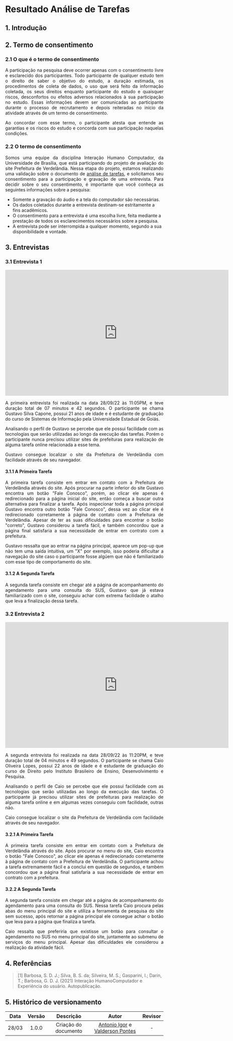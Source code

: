 # Resultado Análise de Tarefas

## 1. Introdução

## 2. Termo de consentimento

### 2.1 O que é o termo de consentimento
<p align="justify">
A participação na pesquisa deve ocorrer apenas com o consentimento livre e esclarecido dos participantes. Todo participante de qualquer estudo tem o direito de saber o objetivo do estudo, a duração estimada, os procedimentos de coleta de dados, o uso que será feito da informação coletada, os seus direitos enquanto participante do estudo e quaisquer riscos, desconfortos ou efeitos adversos relacionados à sua participação no estudo. Essas informações devem ser comunicadas ao participante durante o processo de recrutamento e depois reiteradas no início da atividade através de um termo de consentimento.
</p> 
<p align="justify">
Ao concordar com esse termo, o participante atesta que entende as garantias e os riscos do estudo e concorda com sua participação naquelas condições.
</p>

### 2.2 O termo de consentimento

<p align="justify">
Somos uma equipe da disciplina Interação Humano Computador, da Universidade de Brasília, que está participando do projeto de avaliação do site Prefeitura de Verdelândia. Nessa etapa do projeto, estamos realizando uma validação sobre o documento de <a href="https://interacao-humano-computador.github.io/2021.2-Prefeitura-Verdelandia/documentos/02-Perfil-Persona-Analise/AnaliseHierarquica/">análise de tarefas</a>, e solicitamos seu consentimento para a participação e gravação de uma entrevista. Para decidir sobre o seu consentimento, é importante que você conheça as seguintes informações sobre a pesquisa:
</p>

- Somente a gravação do áudio e a tela do computador são necessárias.
- Os dados coletados durante a entrevista destinam-se estritamente a fins acadêmicos.
- O consentimento para a entrevista é uma escolha livre, feita mediante a prestação de todos os
esclarecimentos necessários sobre a pesquisa.
- A entrevista pode ser interrompida a qualquer momento, segundo a sua disponibilidade e
vontade.

## 3. Entrevistas

### 3.1 Entrevista 1

<p align="center">
<iframe width="711" height="400" src="https://www.youtube.com/embed/9LRaZjfOEg8" title="YouTube video player" frameborder="0" allow="accelerometer; autoplay; clipboard-write; encrypted-media; gyroscope; picture-in-picture" allowfullscreen></iframe>
</p>

<p align="justify">
A primeira entrevista foi realizada na data 28/09/22 às 11:05PM, e teve duração total de 07 minutos e 42 segundos. O participante se chama Gustavo Silva Capone, possui 21 anos de idade e é estudante de graduação do curso de Sistemas de Informação pela Universidade Estadual de Goiás.
</p>
<p align="justify">
Analisando o perfil de Gustavo se percebe que ele possui facilidade com as tecnologias que serão utilizadas ao longo da execução das tarefas. Porém o participante nunca precisou utilizar sites de prefeituras para realização de alguma tarefa online relacionada a esse tema.
</p>

<p align="justify">
Gustavo consegue localizar o site da Prefeitura de Verdelândia com facilidade através de seu navegador.
</p>

#### 3.1.1 A Primeira Tarefa

<p align="justify">
A primeira tarefa consiste em entrar em contato com a Prefeitura de Verdelândia através do site. Após procurar na parte inferior do site Gustavo encontra um botão "Fale Conosco", porém, ao clicar ele apenas é redirecionado para a página inicial do site, então começa a buscar outra alternativa para finalizar a tarefa. Após inspecionar toda a página principal Gustavo encontra outro botão "Fale Conosco", dessa vez ao clicar ele é redirecionado corretamente à página de contato com a Prefeitura de Verdelândia. Apesar de ter as suas dificuldades para encontrar o botão "correto", Gustavo considerou a tarefa fácil, e também concordou que a página final satisfaria a sua necessidade de entrar em contrato com a prefeitura.
</p>
<p align="justify">
Gustavo ressalta que ao entrar na página principal, aparece um pop-up que não tem uma saída intuitiva, um "X" por exemplo, isso poderia dificultar a navegação do site caso o participante fosse algúem que não é familiarizado com esse tipo de comportamento do site.
</p>

#### 3.1.2 A Segunda Tarefa

<p align="justify">
A segunda tarefa consiste em chegar até a página de acompanhamento do agendamento para uma consulta do SUS, Gustavo que já estava familiarizado com o site, conseguiu achar com extrema facilidade o atalho que leva a finalização dessa tarefa.
</p>

### 3.2 Entrevista 2

<p align="center">
<iframe width="711" height="400" src="https://www.youtube.com/embed/4o9q4ELRdjs" title="YouTube video player" frameborder="0" allow="accelerometer; autoplay; clipboard-write; encrypted-media; gyroscope; picture-in-picture" allowfullscreen></iframe>
</p>

<p align="justify">
A segunda entrevista foi realizada na data 28/09/22 às 11:20PM, e teve duração total de 04 minutos e 49 segundos. O participante se chama Caio Oliveira Lopes, possui 22 anos de idade e é estudante de graduação do curso de Direito pelo Instituto Brasileiro de Ensino, Desenvolvimento e Pesquisa.
</p>
<p align="justify">
Analisando o perfil de Caio se percebe que ele possui facilidade com as tecnologias que serão utilizadas ao longo da execução das tarefas. O participante já precisou utilizar sites de prefeituras para realização de alguma tarefa online e em algumas vezes conseguiu com facilidade, outras não.
</p>

<p align="justify">
Caio consegue localizar o site da Prefeitura de Verdelândia com facilidade através de seu navegador.
</p>

#### 3.2.1 A Primeira Tarefa

<p align="justify">
A primeira tarefa consiste em entrar em contato com a Prefeitura de Verdelândia através do site. Após procurar no menu do site, Caio encontra o botão "Fale Conosco", ao clicar ele apenas é redirecionado corretamente à página de contato com a Prefeitura de Verdelândia. O participante achou a tarefa extremamente fácil e a conclui em questão de segundos, e também concordou que a página final satisfaria a sua necessidade de entrar em contrato com a prefeitura.
</p>

#### 3.2.2 A Segunda Tarefa

<p align="justify">
A segunda tarefa consiste em chegar até a página de acompanhamento do agendamento para uma consulta do SUS. Nessa tarefa Caio procura pelas abas do menu principal do site e utiliza a ferramenta de pesquisa do site sem sucesso, após retornar a página principal ele consegue achar o botão que leva para a página que finaliza a tarefa.
</p>
<p align="justify">
Caio ressalta que preferiria que existisse um botão para consultar o agendamento no SUS no menu principal do site, juntamente ao submenu de serviços do menu principal. Apesar das dificuldades ele considerou a realização da atividade fácil.
</p>

## 4. Referências
 
> [1] Barbosa, S. D. J.; Silva, B. S. da; Silveira, M. S.; Gasparini, I.; Darin, T.; Barbosa, G. D. J. (2021) Interação HumanoComputador e Experiência do usuário. Autopublicação.

## 5. Histórico de versionamento
| Data  | Versão | Descrição | Autor | Revisor |
| :--:  | :----: | :-------: | :---: | :-----: |
| 28/03 | 1.0.0 | Criação do documento | [Antonio Igor](https://github.com/antonioigorcarvalho) e [Valderson Pontes](https://github.com/valdersonjr) | - |